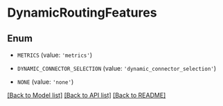 # DynamicRoutingFeatures


## Enum

* `METRICS` (value: `'metrics'`)

* `DYNAMIC_CONNECTOR_SELECTION` (value: `'dynamic_connector_selection'`)

* `NONE` (value: `'none'`)

[[Back to Model list]](../README.md#documentation-for-models) [[Back to API list]](../README.md#documentation-for-api-endpoints) [[Back to README]](../README.md)



